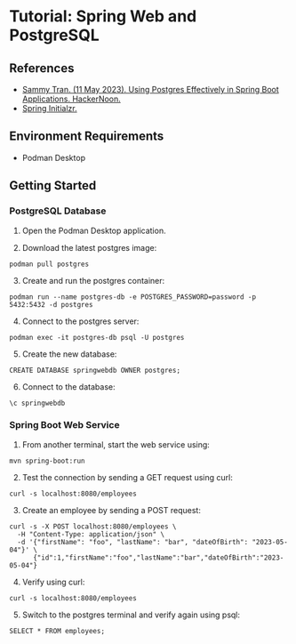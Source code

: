# Tutorial: Spring Web and PostgreSQL

## References

- [Sammy Tran. (11 May 2023). Using Postgres Effectively in Spring Boot Applications. HackerNoon.](https://hackernoon.com/using-postgres-effectively-in-spring-boot-applications)
- [Spring Initialzr.](https://start.spring.io/)

## Environment Requirements

- Podman Desktop

## Getting Started

### PostgreSQL Database

1. Open the Podman Desktop application.

2. Download the latest postgres image:

```shell
podman pull postgres
```

3. Create and run the postgres container:

```shell
podman run --name postgres-db -e POSTGRES_PASSWORD=password -p 5432:5432 -d postgres
```
4. Connect to the postgres server:

```shell
podman exec -it postgres-db psql -U postgres
```

5. Create the new database:

```psl
CREATE DATABASE springwebdb OWNER postgres;
```

6. Connect to the database:

```psql
\c springwebdb
```

### Spring Boot Web Service

1. From another terminal, start the web service using:

```shell
mvn spring-boot:run
```

2. Test the connection by sending a GET request using curl:

```shell
curl -s localhost:8080/employees
```

3. Create an employee by sending a POST request:

```shell
curl -s -X POST localhost:8080/employees \
  -H "Content-Type: application/json" \
  -d '{"firstName": "foo", "lastName": "bar", "dateOfBirth": "2023-05-04"}' \
      {"id":1,"firstName":"foo","lastName":"bar","dateOfBirth":"2023-05-04"}
```

4. Verify using curl:

```shell
curl -s localhost:8080/employees
```

5. Switch to the postgres terminal and verify again using psql:

```psql
SELECT * FROM employees;
```
